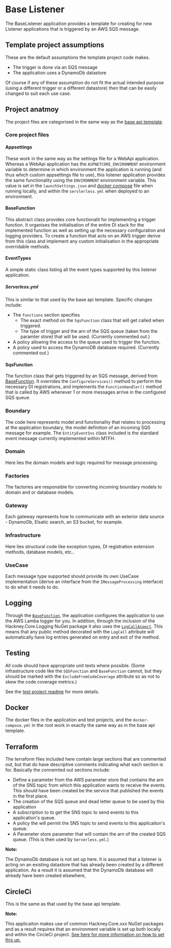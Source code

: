 # Base Listener

The BaseListener application provides a template for creating for new Listener applications that is triggered by an AWS SQS message.

## Template project assumptions
These are the default assumptions the template project code makes.

* The trigger is done via an SQS message
* The application uses a DynamoDb datastore

Of course if any of these assumption do not fit the actual intended purpose (using a different trigger or a different datastore)
then that can be easily changed to suit each use case.

## Project anatmoy
The project files are categorised in the same way as the [base api template](https://github.com/LBHackney-IT/lbh-base-api).

### Core project files
#### Appsettings
These work in the same way as the settings file for a WebApi application. Whereas a WebApi application has the `ASPNETCORE_ENVIRONMENT`
environment variable to determine in which environment the application is running (and thus which custom appsettings file to use),
this listener application provides the same functionality using the `ENVIRONMENT` environment variable.
This value is set in the `launchSettings.json` and [docker compose](#Docker) file when running locally, and within the `servlerless.yml` when deployed to an environment.

#### BaseFunction
This abstract class provides core functionalit for implementing a trigger function.
It organises the initialisation of the entire DI stack for the implemented function as well as setting up the necessary configuration and logging providers.
To create a function that acts on an AWS trigger derive from this class and implement any custom initialisation in the appropriate overridable methods.

#### EventTypes
A simple static class listing all the event types supported by this listener application.

##### Serverless.yml
This is similar to that used by the base api template. Specific changes include:
* The `functions` section specifies 
  * The exact method on the `SqsFunction` class that will get called when triggered.
  * The type of trigger and the arn of the SQS queue (taken from the paramter store) that will be used. (Currently commented out.)
* A policy allowing the access to the queue used to trigger the function.
* A policy used to access the DynamoDB database required. (Currently commented out.)

#### SqsFunction
The function class that gets triggered by an SQS message, derived from [BaseFunction](#BaseFunction).
It overrides the `ConfigureServices()` method to perform the necessary DI registrations,
and implements the `FunctionHandler()` method that is called by AWS whenever 1 or more messages arrive in the configured SQS queue.

### Boundary
The code here represents model and functionality that relates to processing at the application boundary, the model definition of an incoming SQS message for example.
The `EntityEventSns` class included is the standard event message currently implemented within MTFH.

### Domain
Here lies the domain models and logic required for message processing.

### Factories
The factories are responsible for converting incoming boundary models to domain and or database models.

### Gateway
Each gateway represents how to communicate with an exterior data source - DynamoDb, Elsatic search, an S3 bucket, for example.

### Infrastructure
Here lies structural code like exception types, DI registration extension methods, database models, etc..

### UseCase
Each message type supported should provide its own UseCase implementation (derive an interface from the `IMessageProcessing` interface)
to do what it needs to do.

## Logging
Through the [`BaseFunction`](#BaseFunction), the application configures the application to use the AWS Lamba logger for you.
In addition, through the inclusion of the Hackney.Core.Logging NuGet package it also uses the [`LogCallAspect`](https://github.com/LBHackney-IT/lbh-core#log-call-aspect).
This means that any public method decorated with the `LogCall` attribute will automatically have log entries generated on entry and exit of the method.

## Testing
All code should have appropriate unit tests where possible.
(Some infrastructure code like the `SQSFunction` and `BaseFunction` cannot, but they should be marked with the `ExcludeFromCodeCoverage`
attribute so as not to skew the code coverage metrics.)

See the [test project readme](..\BaseListener.Tests\ReadMe.md) for more details.

## Docker
The docker files in the application and test projects, and the `docker-compose.yml` in the root work in exactly the same way as in the base api template.

## Terraform
The terraform files included here contain large sections that are commented out, but that do have descriptive comments indicating what each section is for.
Basically the connemted out sections include:
* Define a parameter from the AWS parameter store that contains the arn of the SNS topic from which this application wants to receive the events.
This should have been created be the service that published the events in the first place.
* The creation of the SQS queue and dead letter queue to be used by this application
* A subscription to to get the SNS topic to send events to this application's queue.
* A policy the will permit the SNS topic to send events to this applicaiton's queue.
* A Parameter store parameter that will contain the arn of the created SQS queue. (This is then used by `Serverless.yml`.)

**Note:**

The DynamoDb database is not set up here. It is assumed that a listener is acting on an existing datastore that has already been created by
a different application. As a result it is assumed that the DynamoDb database will already have been created elsewhere,


## CircleCi
This is the same as that used by the base api template.

**Note:**

This applicaiton makes use of common Hackney.Core.xxx NuGet packages and as a result requires that an environment variable is set up both locally and within the CircleCi project.
[See here for more information on how to set this up.](https://github.com/LBHackney-IT/lbh-core/wiki/Using-the-package(s)-from-the-Hackney.Core-repository#environment-variable)
